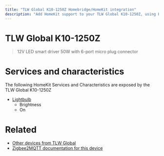```yaml
---
title: "TLW Global K10-1250Z Homebridge/HomeKit integration"
description: "Add HomeKit support to your TLW Global K10-1250Z, using Homebridge, Zigbee2MQTT and homebridge-z2m."
---
```

<!---
This file has been GENERATED using src/docgen/docgen.ts
DO NOT EDIT THIS FILE MANUALLY!
-->
# TLW Global K10-1250Z
> 12V LED smart driver 50W with 6-port micro plug connector


# Services and characteristics
The following HomeKit Services and Characteristics are exposed by
the TLW Global K10-1250Z

* [Lightbulb](../../light.md)
  * Brightness
  * On


# Related
* [Other devices from TLW Global](../index.md#tlw_global)
* [Zigbee2MQTT documentation for this device](https://www.zigbee2mqtt.io/devices/K10-1250Z.html)